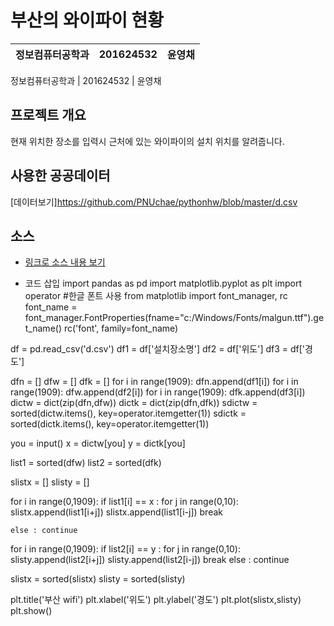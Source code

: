 # 부산의 와이파이 현황

정보컴퓨터공학과 | 201624532 | 윤영채
---- | ---- | ---- 

정보컴퓨터공학과 | 201624532 | 윤영채


## 프로젝트 개요
현재 위치한 장소를 입력시 근처에 있는 와이파이의 설치 위치를 알려줍니다.

## 사용한 공공데이터 
[데이터보기]https://github.com/PNUchae/pythonhw/blob/master/d.csv

## 소스
* [링크로 소스 내용 보기](https://github.com/PNUchae/pythonhw/blob/master/pythonhw.py) 

* 코드 삽입
import pandas as pd
import matplotlib.pyplot as plt
import operator
#한글 폰트 사용
from matplotlib import font_manager, rc
font_name = font_manager.FontProperties(fname="c:/Windows/Fonts/malgun.ttf").get_name()
rc('font', family=font_name)

df = pd.read_csv('d.csv')
df1 = df['설치장소명']
df2 = df['위도']
df3 = df['경도']



dfn = []
dfw = []
dfk = []
for i in range(1909):
    dfn.append(df1[i])
for i in range(1909):
    dfw.append(df2[i])
for i in range(1909):
    dfk.append(df3[i])
dictw = dict(zip(dfn,dfw))
dictk = dict(zip(dfn,dfk))
sdictw = sorted(dictw.items(), key=operator.itemgetter(1))
sdictk = sorted(dictk.items(), key=operator.itemgetter(1))

you = input()
x = dictw[you]
y = dictk[you]

list1 = sorted(dfw)
list2 = sorted(dfk)


slistx = []
slisty = []

for i in range(0,1909):
    if list1[i] == x :
        for j in range(0,10):
            slistx.append(list1[i+j])
            slistx.append(list1[i-j])
        break

    else : continue


for i in range(0,1909):
    if list2[i] == y :
        for j in range(0,10):
            slisty.append(list2[i+j])
            slisty.append(list2[i-j])
        break
    else : continue

slistx = sorted(slistx)
slisty = sorted(slisty)


plt.title('부산 wifi')
plt.xlabel('위도')
plt.ylabel('경도')
plt.plot(slistx,slisty)
plt.show()








